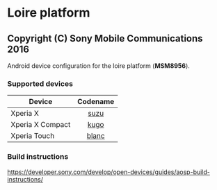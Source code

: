 Loire platform
==============
Copyright (C) Sony Mobile Communications 2016
---------------------------------------------

Android device configuration for the loire platform (**MSM8956**).

### Supported devices

| Device | Codename |
|-|:-:|
| Xperia X | [suzu](https://github.com/sonyxperiadev/device-sony-suzu) |
| Xperia X Compact | [kugo](https://github.com/sonyxperiadev/device-sony-kugo) |
| Xperia Touch | [blanc](https://github.com/sonyxperiadev/device-sony-blanc) |

### Build instructions

https://developer.sony.com/develop/open-devices/guides/aosp-build-instructions/
